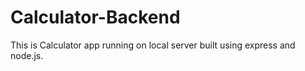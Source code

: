 # Calculator-Backend
This is Calculator app running on local server built using express and node.js.

